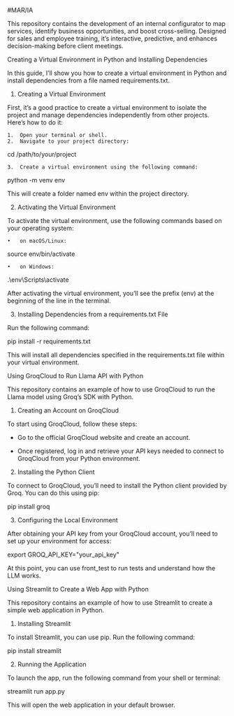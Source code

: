 #MAR/IA

This repository contains the development of an internal configurator to map services, identify business opportunities, and boost cross-selling. Designed for sales and employee training, it’s interactive, predictive, and enhances decision-making before client meetings.

Creating a Virtual Environment in Python and Installing Dependencies

In this guide, I’ll show you how to create a virtual environment in Python and install dependencies from a file named requirements.txt.

1. Creating a Virtual Environment

First, it’s a good practice to create a virtual environment to isolate the project and manage dependencies independently from other projects. Here’s how to do it:

	1.	Open your terminal or shell.
	2.	Navigate to your project directory:

cd /path/to/your/project


	3.	Create a virtual environment using the following command:

python -m venv env

This will create a folder named env within the project directory.

2. Activating the Virtual Environment

To activate the virtual environment, use the following commands based on your operating system:

	•	on macOS/Linux:

source env/bin/activate


	•	on Windows:

.\env\Scripts\activate



After activating the virtual environment, you’ll see the prefix (env) at the beginning of the line in the terminal.

3. Installing Dependencies from a requirements.txt File

Run the following command:

pip install -r requirements.txt

This will install all dependencies specified in the requirements.txt file within your virtual environment.

Using GroqCloud to Run Llama API with Python

This repository contains an example of how to use GroqCloud to run the Llama model using Groq’s SDK with Python.

1. Creating an Account on GroqCloud

To start using GroqCloud, follow these steps:

- Go to the official GroqCloud website and create an account.

- Once registered, log in and retrieve your API keys needed to connect to GroqCloud from your Python environment.

2. Installing the Python Client

To connect to GroqCloud, you’ll need to install the Python client provided by Groq. You can do this using pip:

pip install groq

3. Configuring the Local Environment

After obtaining your API key from your GroqCloud account, you’ll need to set up your environment for access:

export GROQ_API_KEY="your_api_key"

At this point, you can use front_test to run tests and understand how the LLM works.

Using Streamlit to Create a Web App with Python

This repository contains an example of how to use Streamlit to create a simple web application in Python.

1. Installing Streamlit

To install Streamlit, you can use pip. Run the following command:

pip install streamlit

2. Running the Application

To launch the app, run the following command from your shell or terminal:

streamlit run app.py

This will open the web application in your default browser.
